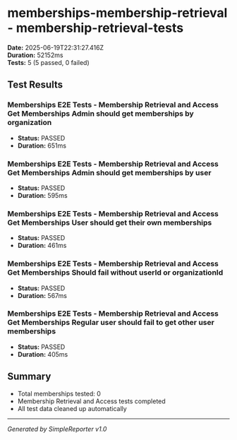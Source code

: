 # memberships-membership-retrieval - membership-retrieval-tests

**Date:** 2025-06-19T22:31:27.416Z  
**Duration:** 52152ms  
**Tests:** 5 (5 passed, 0 failed)

## Test Results


### Memberships E2E Tests - Membership Retrieval and Access Get Memberships Admin should get memberships by organization
- **Status:** PASSED
- **Duration:** 651ms



### Memberships E2E Tests - Membership Retrieval and Access Get Memberships Admin should get memberships by user
- **Status:** PASSED
- **Duration:** 595ms



### Memberships E2E Tests - Membership Retrieval and Access Get Memberships User should get their own memberships
- **Status:** PASSED
- **Duration:** 461ms



### Memberships E2E Tests - Membership Retrieval and Access Get Memberships Should fail without userId or organizationId
- **Status:** PASSED
- **Duration:** 567ms



### Memberships E2E Tests - Membership Retrieval and Access Get Memberships Regular user should fail to get other user memberships
- **Status:** PASSED
- **Duration:** 405ms



## Summary

- Total memberships tested: 0
- Membership Retrieval and Access tests completed
- All test data cleaned up automatically

---
*Generated by SimpleReporter v1.0*
